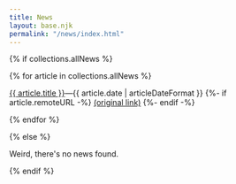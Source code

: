 ```yaml
---
title: News
layout: base.njk
permalink: "/news/index.html"
---
```


{% if collections.allNews %}

{% for article in collections.allNews %}

<a href="{{ article.data.url }}">{{ article.title }}</a>—{{ article.date | articleDateFormat }}
{%- if article.remoteURL -%} <a href="{{article.remoteURL}}">(original link)</a> {%- endif -%}

{% endfor %}

{% else %}

Weird, there's no news found.

{% endif %}